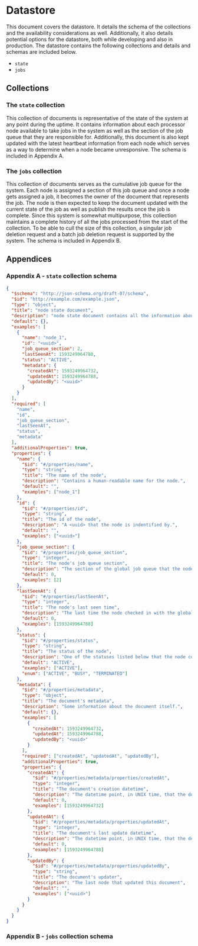 # Datastore

This document covers the datastore. It details the schema of the collections and the availability considerations as well. Additionally, it also details potential options for the datastore, both while developing and also in production. The datastore contains the following collections and details and schemas are included below.

- `state`
- `jobs`

## Collections

### The `state` collection

This collection of documents is representative of the state of the system at any point during the uptime. It contains information about each processor node available to take jobs in the system as well as the section of the job queue that they are responsible for. Additionally, this document is also kept updated with the latest heartbeat information from each node which serves as a way to determine when a node became unresponsive. The schema is included in Appendix A.

### The `jobs` collection

This collection of documents serves as the cumulative job queue for the system. Each node is assigned a section of this job queue and once a node gets assigned a job, it becomes the owner of the document that represents the job. The node is then expected to keep the document updated with the current state of the job as well as publish the results once the job is complete. Since this system is somewhat multipurpose, this collection maintains a complete history of all the jobs processed from the start of the collection. To be able to cull the size of this collection, a singular job deletion request and a batch job deletion request is supported by the system. The schema is included in Appendix B.

## Appendices

### Appendix A - `state` collection schema

```json
{
  "$schema": "http://json-schema.org/draft-07/schema",
  "$id": "http://example.com/example.json",
  "type": "object",
  "title": "node state document",
  "description": "node state document contains all the information about the node",
  "default": {},
  "examples": [
    {
      "name": "node_1",
      "id": "<uuid>",
      "job_queue_section": 2,
      "lastSeenAt": 1593249964788,
      "status": "ACTIVE",
      "metadata": {
        "createdAt": 1593249964732,
        "updatedAt": 1593249964788,
        "updatedBy": "<uuid>"
      }
    }
  ],
  "required": [
    "name",
    "id",
    "job_queue_section",
    "lastSeenAt",
    "status",
    "metadata"
  ],
  "additionalProperties": true,
  "properties": {
    "name": {
      "$id": "#/properties/name",
      "type": "string",
      "title": "The name of the node",
      "description": "Contains a human-readable name for the node.",
      "default": "",
      "examples": ["node_1"]
    },
    "id": {
      "$id": "#/properties/id",
      "type": "string",
      "title": "The id of the node",
      "description": "A <uuid> that the node is indentified by.",
      "default": "",
      "examples": ["<uuid>"]
    },
    "job_queue_section": {
      "$id": "#/properties/job_queue_section",
      "type": "integer",
      "title": "The node's job queue section",
      "description": "The section of the global job queue that the node is responsible for",
      "default": 0,
      "examples": [2]
    },
    "lastSeenAt": {
      "$id": "#/properties/lastSeenAt",
      "type": "integer",
      "title": "The node's last seen time",
      "description": "The last time the node checked in with the global state",
      "default": 0,
      "examples": [1593249964788]
    },
    "status": {
      "$id": "#/properties/status",
      "type": "string",
      "title": "The status of the node",
      "description": "One of the statuses listed below that the node could be in",
      "default": "ACTIVE",
      "examples": ["ACTIVE"],
      "enum": ["ACTIVE", "BUSY", "TERMINATED"]
    },
    "metadata": {
      "$id": "#/properties/metadata",
      "type": "object",
      "title": "The document's metadata",
      "description": "Some information about the document itself.",
      "default": {},
      "examples": [
        {
          "createdAt": 1593249964732,
          "updatedAt": 1593249964788,
          "updatedBy": "<uuid>"
        }
      ],
      "required": ["createdAt", "updatedAt", "updatedBy"],
      "additionalProperties": true,
      "properties": {
        "createdAt": {
          "$id": "#/properties/metadata/properties/createdAt",
          "type": "integer",
          "title": "The document's creation datetime",
          "description": "The datetime point, in UNIX time, that the document was created",
          "default": 0,
          "examples": [1593249964732]
        },
        "updatedAt": {
          "$id": "#/properties/metadata/properties/updatedAt",
          "type": "integer",
          "title": "The document's last update datetime",
          "description": "The datetime point, in UNIX time, that the document was updated",
          "default": 0,
          "examples": [1593249964788]
        },
        "updatedBy": {
          "$id": "#/properties/metadata/properties/updatedBy",
          "type": "string",
          "title": "The document's updater",
          "description": "The last node that updated this document",
          "default": "",
          "examples": ["<uuid>"]
        }
      }
    }
  }
}
```

### Appendix B - `jobs` collection schema

```json

```
